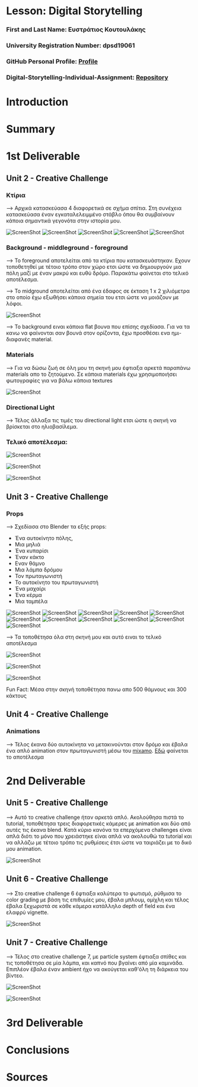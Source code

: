 # Lesson: Digital Storytelling

### First and Last Name: Ευστράτιος Κουτουλάκης
### University Registration Number: dpsd19061
### GitHub Personal Profile: [Profile](https://github.com/dpsd19061)
### Digital-Storytelling-Individual-Assignment: [Repository](https://github.com/dpsd19061/Digital-Storytelling-Individual-Assignment)

# Introduction


# Summary


# 1st Deliverable

## Unit 2 - Creative Challenge

### Κτίρια

--> Αρχικά κατασκεύασα 4 διαφορετικά σε σχήμα σπίτια. Στη συνέχεια κατασκεύασα έναν εγκαταλελειμμένο στάβλο όπου θα συμβαίνουν κάποια σημαντικά γεγονότα στην ιστορία μου.

![ScreenShot](2.1.jpg)
![ScreenShot](2.2.jpg)
![ScreenShot](2.3.jpg)
![ScreenShot](2.4.jpg)
![ScreenShot](2.5.jpg)

### Βackground - middleground - foreground 

--> Το foreground αποτελείται από τα κτίρια που κατασκευάστηκαν. Εχουν τοποθετηθεί με τέτοιο τρόπο στον χώρο ετσι ώστε να δημιουργούν μια πόλη μαζί με έναν μακρύ και ευθύ δρόμο. Παρακάτω φαίνεται στο τελικό αποτέλεσμα.

--> Το midground αποτελείται από ένα έδαφος σε έκταση 1 x 2 χιλιόμετρα στο οποίο έχω εξωθήσει κάποια σημεία του ετσι ώστε να μοιάζουν με λόφοι.

![ScreenShot](2.6.jpg)

--> Το background ειναι κάποια flat βουνα που επίσης σχεδίασα. Για να τα κανω να φαίνονται σαν βουνά στον ορίζοντα, έχω προσθέσει ενα ημι-διαφανές material.

### Materials

--> Για να δώσω ζωή σε όλη μου τη σκηνή μου έφτιαξα αρκετά παραπάνω materials απο το ζητούμενο. Σε κάποια materials έχω χρησιμοποιήσει φωτογραφίες για να βάλω κάποια textures

![ScreenShot](2.7.jpg)

### Directional Light

--> Τέλος άλλαξα τις τιμές του directional light ετσι ώστε η σκηνή να βρίσκεται στο ηλιοβασίλεμα.

### Τελικό αποτέλεσμα:

![ScreenShot](2.8.jpg)

![ScreenShot](2.9.jpg)

![ScreenShot](2.10.jpg)

## Unit 3 - Creative Challenge

### Props

--> Σχεδίασα στο Blender τα εξής props: 
+ Ένα αυτοκίνητο πόλης, 
+ Μια μηλιά
+ Ένα κυπαρίσι
+ Έναν κάκτο
+ Εναν θάμνο
+ Μια λάμπα δρόμου
+ Τον πρωταγωνιστή
+ Το αυτοκίνητο του πρωταγωνιστή
+ Ένα μαχαίρι
+ Ένα κέρμα
+ Μια ταμπέλα

![ScreenShot](3.1.jpg)
![ScreenShot](3.2.jpg)
![ScreenShot](3.3.jpg)
![ScreenShot](3.4.jpg)
![ScreenShot](3.5.jpg)
![ScreenShot](3.6.jpg)
![ScreenShot](3.7.jpg)
![ScreenShot](3.8.jpg)
![ScreenShot](3.9.jpg)
![ScreenShot](3.10.jpg)
![ScreenShot](3.11.jpg)

--> Τα τοποθέτησα όλα στη σκηνή μου και αυτό ειναι το τελικό αποτέλεσμα

![ScreenShot](3.12.jpg)

![ScreenShot](3.13.jpg)

![ScreenShot](3.14.jpg)

Fun Fact: Μέσα στην σκηνή τοποθέτησα πανω απο 500 θάμνους και 300 κάκτους

## Unit 4 - Creative Challenge

### Animations

--> Τέλος έκανα δύο αυτοκίνητα να μετακινούνται στον δρόμο και έβαλα ένα απλό animation στον πρωταγωνιστή μέσω του [mixamo](https://www.mixamo.com/#/). [Εδώ](https://github.com/dpsd19061/Digital-Storytelling-Individual-Assignment/tree/main/dailies/Deliverable1/Unit4) φαίνεται το αποτέλεσμα

# 2nd Deliverable

## Unit 5 - Creative Challenge

--> Αυτό το creative challenge ήταν αρκετά απλό. Ακολούθησα πιστά το tutorial, τοποθέτησα τρεις διαφορετικές κάμερες με animation και δύο από αυτές τις έκανα blend. Κατά κύριο κανόνα τα επερχόμενα challenges είναι απλά διότι το μόνο που χρειάστηκε είναι απλά να ακολουθώ τα tutorial και να αλλάζω με τέτοιο τρόπο τις ρυθμίσεις έτσι ώστε να ταιριάζει με το δικό μου animation.

![ScreenShot](5.1.jpg)

## Unit 6 - Creative Challenge

--> Στο creative challenge 6 έφτιαξα καλύτερα το φωτισμό, ρύθμισα το color grading με βάση τις επιθυμίες μου, έβαλα μπλουμ, ομίχλη και τέλος έβαλα ξεχωριστά σε κάθε κάμερα κατάλληλο depth of field και ένα ελαφρύ vignette.

![ScreenShot](6.1.jpg)

## Unit 7 - Creative Challenge

--> Τέλος στο creative challenge 7, με particle system έφτιαξα σπίθες και τις τοποθέτησα σε μία λάμπα, και καπνό που βγαίνει από μία καμινάδα. Επιπλέον έβαλα έναν ambient ήχο να ακούγεται καθ'όλη τη διάρκεια του βίντεο.

![ScreenShot](7.1.jpg)

![ScreenShot](7.1.jpg)

# 3rd Deliverable 


# Conclusions


# Sources
